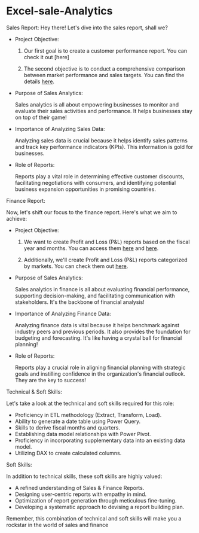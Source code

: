 # Excel-sale-Analytics
Sales Report:
Hey there! Let's dive into the sales report, shall we?
- Project Objective:
   1. Our first goal is to create a customer performance report. You can check it out [here]
   
   2. The second objective is to conduct a comprehensive comparison between market performance and sales targets. You can find the details [here](https://github.com/KirandeepMarala/Excel-Sales_Analysis/blob/main/Customer%20Performance%20Report.pdf).

- Purpose of Sales Analytics:

   Sales analytics is all about empowering businesses to monitor and evaluate their sales activities and performance. It helps businesses stay on top of their game!

- Importance of Analyzing Sales Data:

   Analyzing sales data is crucial because it helps identify sales patterns and track key performance indicators (KPIs). This information is gold for businesses.

- Role of Reports:

   Reports play a vital role in determining effective customer discounts, facilitating negotiations with consumers, and identifying potential business expansion opportunities in promising countries.

Finance Report:

Now, let's shift our focus to the finance report. Here's what we aim to achieve:

- Project Objective:

   1. We want to create Profit and Loss (P&L) reports based on the fiscal year and months. You can access them [here](https://github.com/KirandeepMarala/Excel-Sales_Analysis/blob/main/P%26L%20Statement%20by%20Fiscal%20Year.pdf) and [here](https://github.com/KirandeepMarala/Excel-Sales_Analysis/blob/main/P%26L%20Statement%20by%20Months.pdf).

   2. Additionally, we'll create Profit and Loss (P&L) reports categorized by markets. You can check them out [here](https://github.com/KirandeepMarala/Excel-Sales_Analysis/blob/main/P%26L%20Statement%20by%20Markets.pdf).

- Purpose of Sales Analytics:

   Sales analytics in finance is all about evaluating financial performance, supporting decision-making, and facilitating communication with stakeholders. It's the backbone of financial analysis!

- Importance of Analyzing Finance Data:

   Analyzing finance data is vital because it helps benchmark against industry peers and previous periods. It also provides the foundation for budgeting and forecasting. It's like having a crystal ball for financial planning!

- Role of Reports:

   Reports play a crucial role in aligning financial planning with strategic goals and instilling confidence in the organization's financial outlook. They are the key to success!

Technical & Soft Skills:

Let's take a look at the technical and soft skills required for this role:

- Proficiency in ETL methodology (Extract, Transform, Load).
- Ability to generate a date table using Power Query.
- Skills to derive fiscal months and quarters.
- Establishing data model relationships with Power Pivot.
- Proficiency in incorporating supplementary data into an existing data model.
- Utilizing DAX to create calculated columns.

Soft Skills:

In addition to technical skills, these soft skills are highly valued:

- A refined understanding of Sales & Finance Reports.
- Designing user-centric reports with empathy in mind.
- Optimization of report generation through meticulous fine-tuning.
- Developing a systematic approach to devising a report building plan.

Remember, this combination of technical and soft skills will make you a rockstar in the world of sales and finance
